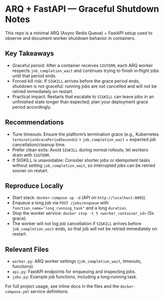 # ARQ + FastAPI — Graceful Shutdown Notes

This repo is a minimal ARQ (Async Redis Queue) + FastAPI setup used to observe and document worker shutdown behavior in containers.

## Key Takeaways

- Graceful period: After a container receives `SIGTERM`, each ARQ worker respects `job_completion_wait` and continues trying to finish in‑flight jobs until that period ends.
- Forced kill risk: If `SIGKILL` arrives before the grace period ends, shutdown is not graceful: running jobs are not cancelled and will not be retried immediately on restart.
- Practical impact: Restarts that escalate to `SIGKILL` can leave jobs in an unfinished state longer than expected; plan your deployment grace period accordingly.

## Recommendations

- Tune timeouts: Ensure the platform’s termination grace (e.g., Kubernetes `terminationGracePeriodSeconds`) > `job_completion_wait` + expected job cancellation/cleanup time.
- Prefer clean exits: Avoid `SIGKILL` during normal rollouts; let workers drain with `SIGTERM`.
- If SIGKILL is unavoidable: Consider shorter jobs or idempotent tasks without setting `job_completion_wait`, so interrupted jobs can be retried sooner on restart.

## Reproduce Locally

- Start stack: `docker-compose up -d` (API on `http://localhost:8005`).
- Enqueue a long job via `POST /jobs/enqueue` with `function_name="long_running_task"` and a long `duration`.
- Stop the worker service: `docker stop -t 5 <worker_container_id>` (5s grace).
- The worker will not log job cancellation if `SIGKILL` arrives before `job_completion_wait` ends, so that job will not be retried immediately on restart.

## Relevant Files

- `worker.py`: ARQ worker settings (`job_completion_wait`, timeouts, functions).
- `api.py`: FastAPI endpoints for enqueuing and inspecting jobs.
- `jobs.py`: Example job functions, including a long‑running task.

For full project usage, see inline docs in the files and the `docker-compose.yml` service definitions.
